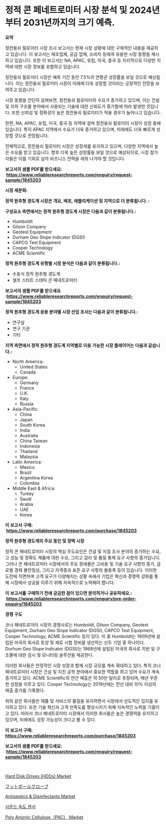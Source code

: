 <p><h1>정적 콘 페네트로미터 시장 분석 및 2024년부터 2031년까지의 크기 예측.</h1></p><p><strong>요약</strong></p>
<p><p>정전용쇠 필로미터 시장 조사 보고서는 현재 시장 상황에 대한 구체적인 내용을 제공하고 있습니다. 이 보고서는 제조업체, 공급 업체, 소비자 등에게 유용한 시장 동향을 제시하고 있습니다. 또한 이 보고서는 NA, APAC, 유럽, 미국, 중국 등 지리적으로 다양한 지역에 대한 시장 정보를 포함하고 있습니다. </p><p>정전용쇠 필로미터 시장은 예측 기간 동안 7.5%의 연평균 성장률을 보일 것으로 예상됩니다. 이는 정전용쇠 필로미터 시장이 미래에 더욱 성장할 것이라는 긍정적인 전망을 보여주고 있습니다.</p><p>시장 동향을 간단히 살펴보면, 정전용쇠 필로미터의 수요가 증가하고 있으며, 이는 건설 및 지하 구조물 분야에서 사용되는 기술에 대한 신뢰도가 증가함에 따라 발생한 것입니다. 또한 신뢰성 및 정확성이 높은 정전용쇠 필로미터가 적용 경우가 늘어나고 있습니다.</p><p>한편, NA, APAC, 유럽, 미국, 중국 등 지역에 걸쳐 정전용쇠 필로미터 시장이 성장 중에 있습니다. 특히 APAC 지역에서 수요가 더욱 증가하고 있으며, 미래에도 더욱 빠르게 성장할 것으로 전망됩니다.</p><p>전체적으로, 정전용쇠 필로미터 시장은 성장세를 유지하고 있으며, 다양한 지역에서 높은 수요를 받고 있습니다. 향후 더욱 높은 성장률을 보일 것으로 예상되므로, 시장 참가자들은 이를 기회로 삼아 비즈니스 전략을 세워 나가야 할 것입니다.</p></p>
<p><strong>보고서의 샘플 PDF를 받으세요: &nbsp;<a href="https://www.reliableresearchreports.com/enquiry/request-sample/1845203">https://www.reliableresearchreports.com/enquiry/request-sample/1845203</a></strong></p>
<p><strong>시장 세분화:</strong></p>
<p><strong> 정적 원추형 경도계 시장은 개요, 배포, 애플리케이션 및 지역으로 더 분류됩니다. :</strong></p>
<p><strong>구성요소 측면에서는 정적 원추형 경도계 시장은 다음과 같이 분류됩니다.:</strong></p>
<p><ul><li>Humboldt</li><li>Gilson Company</li><li>Geotest Equipment</li><li>Durham Geo Slope Indicator (DGSI)</li><li>CAPCO Test Equipment</li><li>Cooper Technology</li><li>ACME Scientific</li></ul></p>
<p><strong> 정적 원추형 경도계 유형별 시장 분석은 다음과 같이 분류됩니다.:</strong></p>
<p><ul><li>수동식 정적 원추형 경도계</li><li>셀프 스타트 스태틱 콘 페네트로미터</li></ul></p>
<p><strong>보고서의 샘플 PDF를 받으세요 :<a href="https://www.reliableresearchreports.com/enquiry/request-sample/1845203">https://www.reliableresearchreports.com/enquiry/request-sample/1845203</a></strong></p>
<p><strong> 정적 원추형 경도계 응용 분야별 시장 산업 조사는 다음과 같이 분류됩니다.:</strong></p>
<p><ul><li>연구실</li><li>연구 기관</li><li>기타</li></ul></p>
<p><strong>지역 측면에서 정적 원추형 경도계 지역별로 이용 가능한 시장 플레이어는 다음과 같습니다.:</strong></p>
<p><ul>
    <li>
        North America:
        <ul>
            <li>United States</li>
            <li>Canada</li>
        </ul>
    </li>
    <li>
        Europe:
        <ul>
            <li>Germany</li>
            <li>France</li>
            <li>U.K.</li>
            <li>Italy</li>
            <li>Russia</li>
        </ul>
    </li>
    <li>
        Asia-Pacific:
        <ul>
            <li>China</li>
            <li>Japan</li>
            <li>South Korea</li>
            <li>India</li>
            <li>Australia</li>
            <li>China Taiwan</li>
            <li>Indonesia</li>
            <li>Thailand</li>
            <li>Malaysia</li>
        </ul>
    </li>
    <li>
        Latin America:
        <ul>
            <li>Mexico</li>
            <li>Brazil</li>
            <li>Argentina Korea</li>
            <li>Colombia</li>
        </ul>
    </li>
    <li>
        Middle East & Africa:
        <ul>
            <li>Turkey</li>
            <li>Saudi</li>
            <li>Arabia</li>
            <li>UAE</li>
            <li>Korea</li>
        </ul>
    </li>
    </ul></p>
<p><strong>이 보고서 구매: &nbsp;<a href="https://www.reliableresearchreports.com/purchase/1845203">https://www.reliableresearchreports.com/purchase/1845203</a></strong></p>
<p><strong>정적 원추형 경도계의 주요 동인 및 장벽 시장</strong></p>
<p><p>정적 콘 패네트로미터 시장의 핵심 주도요인은 건설 및 지질 조사 분야의 증가하는 수요, 고 성능 및 정확도 제품에 대한 수요, 그리고 감리 및 품질 통제 요구 사항의 증가입니다. 그러나 콘 패네트로미터 시장에서의 주요 장애물은 고비용 및 기술 요구 사항의 증가, 글로벌 경제 불안정성, 그리고 자격증과 표준 요구 사항의 불충족 등이 있습니다. 이러한 도전에 직면하며 고객 요구가 다양해지는 상황 속에서 기업은 혁신과 경쟁력 강화를 통해 시장에서 성공을 이루기 위해 지속적으로 노력해야 합니다.</p></p>
<p><strong>이 보고서를 구매하기 전에 궁금한 점이 있으면 문의하거나 공유하세요.: &nbsp;<a href="https://www.reliableresearchreports.com/enquiry/pre-order-enquiry/1845203">https://www.reliableresearchreports.com/enquiry/pre-order-enquiry/1845203</a></strong></p>
<p><strong>경쟁 구도</strong></p>
<p><p>코너 페네트로미터 시장의 경쟁사로는 Humboldt, Gilson Company, Geotest Equipment, Durham Geo Slope Indicator (DGSI), CAPCO Test Equipment, Cooper Technology, ACME Scientific 등이 있다. 이 중 Humboldt는 1909년에 설립된 미국의 회사로 토양 및 재료 시험 장비를 생산하는 선두 기업 중 하나이다. Durhum Geo Slope Indicator (DGSI)는 1968년에 설립된 미국의 회사로 지반 및 구조물에 대한 감시 및 모니터링 솔루션을 제공한다.</p><p>이러한 회사들은 안정적인 시장 성장과 함께 시장 규모를 계속 확대하고 있다. 특히 코너 페네트로미터 시장은 건설 및 지진 공학 분야에서 중요한 역할을 하고 있어 수요가 계속 증가하고 있다. ACME Scientific의 연간 매출은 약 50만 달러로 추정되며, 매년 꾸준한 성장을 이루고 있다. Cooper Technology는 2019년에는 전년 대비 10% 이상의 매출 증가를 기록했다.</p><p>위와 같은 회사들은 제품 및 서비스의 품질을 유지하면서 시장에서 선도적인 입지를 유지하고 있다. 또한 기술 혁신과 고객 만족도를 향상시키기 위해 지속적인 노력을 기울이고 있다. 따라서 코너 페네트로미터 시장에서 이러한 회사들은 높은 경쟁력을 유지하고 있으며, 미래에도 성장 가능성이 크다고 볼 수 있다.</p></p>
<p><strong>이 보고서 구매: &nbsp; <a href="https://www.reliableresearchreports.com/purchase/1845203">https://www.reliableresearchreports.com/purchase/1845203</a></strong></p>
<p><strong>보고서의 샘플 PDF를 받으세요: &nbsp;<a href="https://www.reliableresearchreports.com/enquiry/request-sample/1845203">https://www.reliableresearchreports.com/enquiry/request-sample/1845203</a></strong><strong></strong></p>
<p>&nbsp;</p>
<p><p><a href="https://github.com/pizolina/Market-Research-Report-List-3/blob/main/hard-disk-drives-hdds-market.md">Hard Disk Drives (HDDs) Market</a></p><p><a href="https://github.com/avbqbctihcbe2/Market-Research-Report-List-1/blob/main/9670864186290.md">フットボールグローブ</a></p><p><a href="https://view.publitas.com/reportprime-1/antiseptics-disinfectants-market-size-market-share-and-global-market-analysis-report-2024-2031/">Antiseptics & Disinfectants Market</a></p><p><a href="https://github.com/hzumrdvas204296/Market-Research-Report-List-1/blob/main/8270375186195.md">사운드 속도 센서</a></p><p><a href="https://issuu.com/reportprime-2/docs/poly-anionic-cellulosepac-market-size-2030.pptx">Poly Anionic Cellulose（PAC） Market</a></p></p>